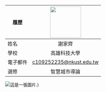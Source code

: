 |      履歷        |<img src="https://avatars.githubusercontent.com/u/22648375?v=4" width=100 height=100/>|
| ---------------- |:-----------------------------:|
| 姓名             | 謝家齊                 |
| 學校             | 高雄科技大學                  |
| 電子郵件         |c109252235@nkust.edu.tw          |
| 選修             | 智慧城市導論                  |
![這是一張圖片.](https://myoctocat.com/assets/images/base-octocat.svg))
